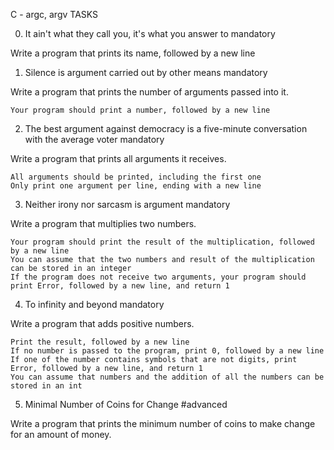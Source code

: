 C - argc, argv
TASKS
 

0. It ain't what they call you, it's what you answer to
mandatory

Write a program that prints its name, followed by a new line


1. Silence is argument carried out by other means
mandatory

Write a program that prints the number of arguments passed into it.

    Your program should print a number, followed by a new line


2. The best argument against democracy is a five-minute conversation with the average voter
mandatory

Write a program that prints all arguments it receives.

    All arguments should be printed, including the first one
    Only print one argument per line, ending with a new line


3. Neither irony nor sarcasm is argument
mandatory

Write a program that multiplies two numbers.

    Your program should print the result of the multiplication, followed by a new line
    You can assume that the two numbers and result of the multiplication can be stored in an integer
    If the program does not receive two arguments, your program should print Error, followed by a new line, and return 1


4. To infinity and beyond
mandatory

Write a program that adds positive numbers.

    Print the result, followed by a new line
    If no number is passed to the program, print 0, followed by a new line
    If one of the number contains symbols that are not digits, print Error, followed by a new line, and return 1
    You can assume that numbers and the addition of all the numbers can be stored in an int

5. Minimal Number of Coins for Change
#advanced

Write a program that prints the minimum number of coins to make change for an amount of money.



